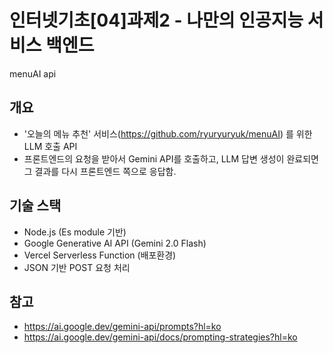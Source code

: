 # 인터넷기초[04]과제2 - 나만의 인공지능 서비스 백엔드
menuAI api

## 개요

- '오늘의 메뉴 추천' 서비스(https://github.com/ryuryuryuk/menuAI) 를 위한 LLM 호출 API
- 프론트엔드의 요청을 받아서 Gemini API를 호출하고, LLM 답변 생성이 완료되면 그 결과를 다시 프론트엔드 쪽으로 응답함.


## 기술 스택
- Node.js (Es module 기반)
- Google Generative AI API (Gemini 2.0 Flash)
- Vercel Serverless Function (배포환경)
- JSON 기반 POST 요청 처리

  

## 참고
- https://ai.google.dev/gemini-api/prompts?hl=ko
- https://ai.google.dev/gemini-api/docs/prompting-strategies?hl=ko

